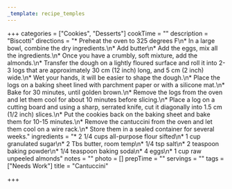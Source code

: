```yaml
---
_template: recipe_temples
---
```




+++
categories = ["Cookies", "Desserts"]
cookTime = ""
description = "Biscotti"
directions = "* Preheat the oven to 325 degrees F\n* In a large bowl, combine the dry ingredients.\n* Add butter\n* Add the eggs, mix all the ingredients.\n* Once you have a crumbly, soft mixture, add the almonds.\n* Transfer the dough on a lightly floured surface and roll it into 2-3 logs that are approximately 30 cm (12 inch) long, and 5 cm (2 inch) wide.\n* Wet your hands, it will be easier to shape the dough.\n* Place the logs on a baking sheet lined with parchment paper or with a silicone mat.\n* Bake for 30 minutes, until golden brown.\n* Remove the logs from the oven and let them cool for about 10 minutes before slicing.\n* Place a log on a cutting board and using a sharp, serrated knife, cut it diagonally into 1.5 cm (1/2 inch) slices.\n* Put the cookies back on the baking sheet and bake them for 10-15 minutes.\n* Remove the cantuccini from the oven and let them cool on a wire rack.\n* Store them in a sealed container for several weeks."
ingredients = "* 2 1/4 cups all-purpose flour sifted\n* 1 cup granulated sugar\n* 2 Tbs butter, room temp\n* 1/4 tsp salt\n* 2 teaspoon baking powder\n* 1/4 teaspoon baking soda\n* 4 eggs\n* 1 cup raw unpeeled almonds"
notes = ""
photo = []
prepTime = ""
servings = ""
tags = ["Needs Work"]
title = "Cantuccini"

+++
